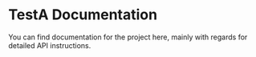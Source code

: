 # TestA Documentation

You can find documentation for the project here, mainly with regards for detailed API instructions.